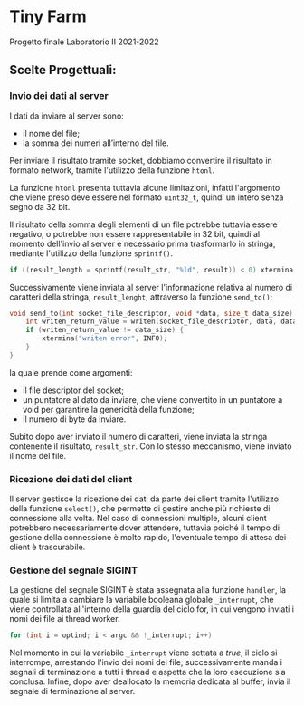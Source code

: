 # Tiny Farm
Progetto finale Laboratorio II 2021-2022

## Scelte Progettuali:

### Invio dei dati al server

I dati da inviare al server sono:
- il nome del file;
- la somma dei numeri all’interno del file.

Per inviare il risultato tramite socket, dobbiamo convertire il risultato in formato network, tramite l'utilizzo della funzione <code>htonl</code>.

La funzione <code>htonl</code> presenta tuttavia alcune limitazioni, infatti l'argomento che viene preso deve essere nel formato <code>uint32_t</code>, quindi un intero senza segno da 32 bit.

Il risultato della somma degli elementi di un file potrebbe tuttavia essere negativo, o potrebbe non essere rappresentabile in 32 bit, quindi al momento dell'invio al server è necessario prima trasformarlo in stringa, mediante l'utilizzo della funzione <code>sprintf()</code>.

```C
if ((result_length = sprintf(result_str, "%ld", result)) < 0) xtermina("sprintf error", INFO);
```

Successivamente viene inviata al server l'informazione relativa al numero di caratteri della stringa, <code>result_lenght</code>, attraverso la funzione <code>send_to()</code>;
```C
void send_to(int socket_file_descriptor, void *data, size_t data_size) {
	int writen_return_value = writen(socket_file_descriptor, data, data_size);
	if (writen_return_value != data_size) {
		xtermina("writen error", INFO);
	}
}
```
la quale prende come argomenti:
- il file descriptor del socket; 
- un puntatore al dato da inviare, che viene convertito in un puntatore a void per garantire la genericità della funzione;
- il numero di byte da inviare.

Subito dopo aver inviato il numero di caratteri, viene inviata la stringa contenente il risultato, <code>result_str</code>.
Con lo stesso meccanismo, viene inviato il nome del file.

### Ricezione dei dati del client

Il server gestisce la ricezione dei dati da parte dei client tramite l'utilizzo della funzione <code>select()</code>, che permette di gestire anche più richieste di connessione alla volta.
Nel caso di connessioni multiple, alcuni client potrebbero necessariamente dover attendere, tuttavia poiché il tempo di gestione della connessione è molto rapido, l'eventuale tempo di attesa dei client è trascurabile.

### Gestione del segnale SIGINT

La gestione del segnale SIGINT è stata assegnata alla funzione <code>handler</code>, la quale si limita a cambiare la variabile booleana globale <code>_interrupt</code>, che viene controllata all'interno della guardia del ciclo for, in cui vengono inviati i nomi dei file ai thread worker.

```C
for (int i = optind; i < argc && !_interrupt; i++)
```

Nel momento in cui la variabile <code>_interrupt</code> viene settata a _true_, il ciclo si interrompe, arrestando l'invio dei nomi dei file; successivamente manda i segnali di terminazione a tutti i thread e aspetta che la loro esecuzione sia conclusa. Infine, dopo aver deallocato la memoria dedicata al buffer, invia il segnale di terminazione al server.
